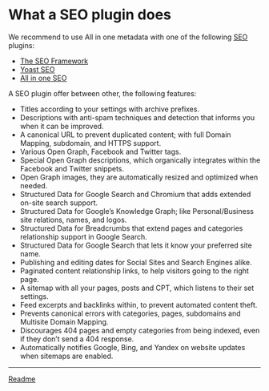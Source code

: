 # What a SEO plugin does
We recommend to use All in one metadata with one of the following [SEO](https://moz.com/learn/seo/what-is-seo) plugins:
* [The SEO Framework](https://wordpress.org/plugins/autodescription/)
* [Yoast SEO](https://wordpress.org/plugins/wordpress-seo/)
* [All in one SEO](https://wordpress.org/plugins/all-in-one-seo-pack/)

A SEO plugin offer between other, the following features:

* Titles according to your settings with archive prefixes.
* Descriptions with anti-spam techniques and detection that informs you when it can be improved.
* A canonical URL to prevent duplicated content; with full Domain Mapping, subdomain, and HTTPS support.
* Various Open Graph, Facebook and Twitter tags.
* Special Open Graph descriptions, which organically integrates within the Facebook and Twitter snippets.
* Open Graph images, they are automatically resized and optimized when needed.
* Structured Data for Google Search and Chromium that adds extended on-site search support.
* Structured Data for Google’s Knowledge Graph; like Personal/Business site relations, names, and logos.
* Structured Data for Breadcrumbs that extend pages and categories relationship support in Google Search.
* Structured Data for Google Search that lets it know your preferred site name.
* Publishing and editing dates for Social Sites and Search Engines alike.
* Paginated content relationship links, to help visitors going to the right page.
* A sitemap with all your pages, posts and CPT, which listens to their set settings.
* Feed excerpts and backlinks within, to prevent automated content theft.
* Prevents canonical errors with categories, pages, subdomains and Multisite Domain Mapping.
* Discourages 404 pages and empty categories from being indexed, even if they don’t send a 404 response.
* Automatically notifies Google, Bing, and Yandex on website updates when sitemaps are enabled.

---

[Readme](/Readme.md)
